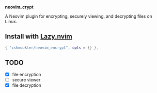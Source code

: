  **neovim_crypt**

A Neovim plugin for encrypting, securely viewing, and decrypting files on Linux.

## Install with [Lazy.nvim](https://github.com/folke/lazy.nvim)

```lua
{ "cshmookler/neovim_encrypt", opts = {} },
```

## **TODO**

- [X] file encryption
- [ ] secure viewer
- [X] file decryption

